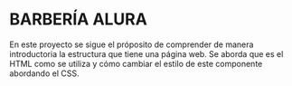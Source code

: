 <h1> BARBERÍA ALURA </h1>
En este proyecto se sigue el próposito de comprender de manera introductoria la estructura que tiene una página web. Se aborda que es el HTML como se utiliza y cómo cambiar el estilo de este componente
abordando el CSS.
